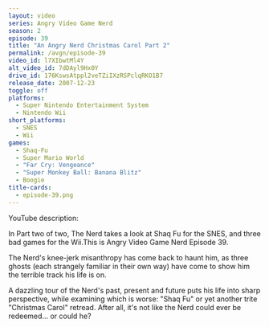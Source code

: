 ```yaml
---
layout: video
series: Angry Video Game Nerd
season: 2
episode: 39
title: "An Angry Nerd Christmas Carol Part 2"
permalink: /avgn/episode-39
video_id: l7XIbwtMl4Y
alt_video_id: 7dDAyl9Hx0Y
drive_id: 176KswsAtppl2veTZiIXzRSPclqRKO1B7
release_date: 2007-12-23
toggle: off
platforms:
  - Super Nintendo Entertainment System
  - Nintendo Wii
short_platforms:
  - SNES
  - Wii
games:
  - Shaq-Fu
  - Super Mario World
  - "Far Cry: Vengeance"
  - "Super Monkey Ball: Banana Blitz"
  - Boogie
title-cards:
  - episode-39.png
---
```


<p class="yt-description">YouTube description:</p>

In Part two of two, The Nerd takes a look at Shaq Fu for the SNES, and three bad games for the Wii.This is Angry Video Game Nerd Episode 39.

The Nerd's knee-jerk misanthropy has come back to haunt him, as three ghosts (each strangely familiar in their own way) have come to show him the terrible track his life is on.
 
A dazzling tour of the Nerd's past, present and future puts his life into sharp perspective, while examining which is worse: "Shaq Fu" or yet another trite "Christmas Carol" retread. After all, it's not like the Nerd could ever be redeemed... or could he?